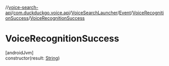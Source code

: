 //[voice-search-api](../../../../../index.md)/[com.duckduckgo.voice.api](../../../index.md)/[VoiceSearchLauncher](../../index.md)/[Event](../index.md)/[VoiceRecognitionSuccess](index.md)/[VoiceRecognitionSuccess](-voice-recognition-success.md)

# VoiceRecognitionSuccess

[androidJvm]\
constructor(result: [String](https://kotlinlang.org/api/latest/jvm/stdlib/kotlin/-string/index.html))
